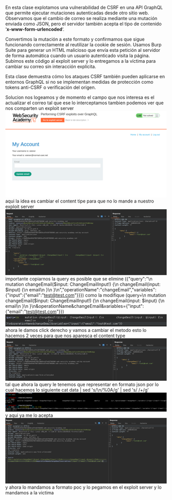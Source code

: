 En esta clase explotamos una vulnerabilidad de CSRF en una API GraphQL que permite ejecutar mutaciones autenticadas desde otro sitio web. Observamos que el cambio de correo se realiza mediante una mutación enviada como JSON, pero el servidor también acepta el tipo de contenido ‘**x-www-form-urlencoded**‘.

Convertimos la mutación a este formato y confirmamos que sigue funcionando correctamente al reutilizar la cookie de sesión. Usamos Burp Suite para generar un HTML malicioso que envía esta petición al servidor de forma automática cuando un usuario autenticado visita la página. Subimos este código al exploit server y lo entregamos a la víctima para cambiar su correo sin interacción explícita.

Esta clase demuestra cómo los ataques CSRF también pueden aplicarse en entornos GraphQL si no se implementan medidas de protección como tokens anti-CSRF o verificación del origen.

Solucion
nos logeamos y de momento el campo que nos interesa es el actualizar el correo tal que ese lo interceptamos tambien podemos ver que nos comparten un exploit server
![Pasted_image_20250901030246.png](/Imagenes/Pasted_image_20250901030246.png)
aqui la idea es cambiar el content tipe para que no lo mande a nuestro exploit server
![Pasted_image_20250901030517.png](/Imagenes/Pasted_image_20250901030517.png)
importante copiarnos la query es posible que se elimine
({"query":"\n    mutation changeEmail($input: ChangeEmailInput!) {\n        changeEmail(input: $input) {\n            email\n        }\n    }\n","operationName":"changeEmail","variables":{"input":{"email":"test@test.com"}}})
como la modifique
(query=\n    mutation changeEmail($input: ChangeEmailInput!) {\n        changeEmail(input: $input) {\n            email\n        }\n    }\n&operationName&changeEmail&variables={"input":{"email":"test@test.com"}})
![Pasted_image_20250901031911.png](/Imagenes/Pasted_image_20250901031911.png)
ahora le damos click derecho y vamos a cambiar el metodo esto lo hacemos 2 veces para que nos aparesca el content type
![Pasted_image_20250901030802.png](/Imagenes/Pasted_image_20250901030802.png)
tal que ahora la query le tenemos que representar en formato json por lo cual hacemos lo siguiente
cat data | sed 's/\\n/%0A/g' | sed 's/ /+/g'
![Pasted_image_20250901031252.png](/Imagenes/Pasted_image_20250901031252.png)
y aqui ya me lo acepta
![Pasted_image_20250901032104.png](/Imagenes/Pasted_image_20250901032104.png)
y ahora lo mandamos a formato poc y lo pegamos en el exploit server y lo mandamos a la victima

